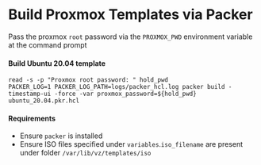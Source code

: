 # Build Proxmox Templates via Packer
Pass the proxmox `root` password via the `PROXMOX_PWD` environment variable at the command prompt

####  Build Ubuntu 20.04 template
```shell
read -s -p "Proxmox root password: " hold_pwd
PACKER_LOG=1 PACKER_LOG_PATH=logs/packer_hcl.log packer build -timestamp-ui -force -var proxmox_password=${hold_pwd} ubuntu_20.04.pkr.hcl
```

#### Requirements
- Ensure `packer` is installed
- Ensure ISO files specified under `variables`.`iso_filename` are present under folder `/var/lib/vz/templates/iso`
